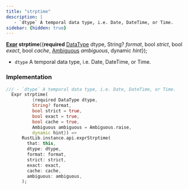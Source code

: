 ```yaml
---
title: "strptime"
description: |
   - `dtype` A temporal data type, i.e. Date, DateTime, or Time.
sidebar: {hidden: true}
---
```

<span class="dart-code"><strong>[Expr] strptime</strong>({<span class="nobr"><strong>required</strong> [DataType] dtype</span>, <span class="nobr">String? <i>format</i></span>, <span class="nobr">bool <i>strict</i></span>, <span class="nobr">bool <i>exact</i></span>, <span class="nobr">bool <i>cache</i></span>, <span class="nobr">[Ambiguous] <i>ambiguous</i></span>, <span class="nobr">dynamic <i>hint</i></span>});</span>

 - `dtype` A temporal data type, i.e. Date, DateTime, or Time.
### Implementation
```dart
/// - `dtype` A temporal data type, i.e. Date, DateTime, or Time.
  Expr strptime(
          {required DataType dtype,
          String? format,
          bool strict = true,
          bool exact = true,
          bool cache = true,
          Ambiguous ambiguous = Ambiguous.raise,
          dynamic hint}) =>
      RustLib.instance.api.exprStrptime(
        that: this,
        dtype: dtype,
        format: format,
        strict: strict,
        exact: exact,
        cache: cache,
        ambiguous: ambiguous,
      );
```

[Expr]: /reference/classes/expr
[DataType]: /reference/classes/datatype
[Ambiguous]: /reference/enums/ambiguous
[dynamic]: #